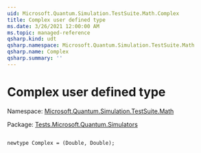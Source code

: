 ```yaml
---
uid: Microsoft.Quantum.Simulation.TestSuite.Math.Complex
title: Complex user defined type
ms.date: 3/26/2021 12:00:00 AM
ms.topic: managed-reference
qsharp.kind: udt
qsharp.namespace: Microsoft.Quantum.Simulation.TestSuite.Math
qsharp.name: Complex
qsharp.summary: ''
---
```


# Complex user defined type

Namespace: [Microsoft.Quantum.Simulation.TestSuite.Math](xref:Microsoft.Quantum.Simulation.TestSuite.Math)

Package: [Tests.Microsoft.Quantum.Simulators](https://nuget.org/packages/Tests.Microsoft.Quantum.Simulators)




```qsharp

newtype Complex = (Double, Double);
```

